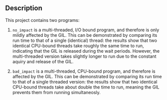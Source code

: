 ## Description
This project contains two programs:

1. `no_impact` is a multi-threaded, I/O bound program, and therefore is only mildly affected by the GIL. This can be demonstrated by comparing its run time to that of a single (identical) thread: the results show that two identical CPU-bound threads take roughly the same time to run, indicating that the GIL is released during the wait periods. However, the multi-threaded version takes slightly longer to run due to the constant aquiry and release of the GIL.

3. `bad_impact` is a multi-threaded, CPU-bound program, and therefore is affected by the GIL. This can be demonstrated by comparing its run time to that of a single threaded version: the results show that two identical CPU-bound threads take about double the time to run, meaning the GIL prevents them from running simultaneosly.
